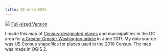 ```yaml
---
title: DC-Area CDPs
---
```


![](CDP-map.gif)
[Full-sized Version](CDP-map.gif)

I made this map of [Census-designated places](https://en.wikipedia.org/wiki/Census-designated_place) and municipalities in the DC area for [a Greater Greater Washington article](https://ggwash.org/view/63487/where-you-live-is-important-but-around-here-its-not-that-easy-to-define) in June 2017.  My data source was US Census shapefiles for places used in the 2010 Census.  The map was made in QGIS 2.
